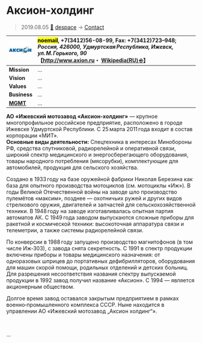 # Аксион‑холдинг
> 2019.08.05 [🚀](../../index/index.md) [despace](../index.md) → [Contact](../contact.md)

|[![](../f/contact/a/axion_logo1_thumb.webp)](../f/contact/a/axion_logo1.webp)|<mark>noemail</mark>, +7(3412)56-08-99, Fax: +7(3412)723–948;<br> *Россия, 426000, Удмуртская Республика, Ижевск, ул. М. Горького, 90*<br> 【<http://www.axion.ru>・ [Wikipedia(RU) ⎆](https://ru.wikipedia.org/wiki/Ижевский_мотозавод)】|
|:--|:--|
|**Mission**|…|
|**Vision**|…|
|**Values**|…|
|**Business**|…|
|**[MGMT](../mgmt.md)**|…|

**АО «Ижевский мотозавод «Аксион‑холдинг»** — крупное многопрофильное российское предприятие, расположено в городе Ижевске Удмуртской Республики. С 25 марта 2011 года входит в состав корпорации «МИТ».  
**Основные виды деятельности:** Спецтехника в интересах Минобороны РФ, средства спутниковой, радиорелейной и оперативной связи, широкий спектр медицинского и энергосберегающего оборудования, товары народного потребления (мясорубки), комплектующие для автомобилей, продукция для сельского хозяйства.

Создано в 1933 году на базе оружейной фабрики Николая Березина как база для опытного производства мотоциклов (см. мотоциклы «Иж»). В годы Великой Отечественной войны на заводе шло производство пулемётов «максим», позднее — охотничьих ружей и других видов стрелкового оружия, двигателей и запчастей для сельскохозяйственной техники. В 1948 году на заводе изготавливалась опытная партия автоматов АК. С 1949 года заводом выпускаются сложные приборы для ракетной и космической техники: высокоточная аппаратура связи и телеметрии, а также системы радиорелейной связи.

По конверсии в 1988 году запущено производство магнитофонов (в том числе Иж‑303), с завода снята секретность. С 1991 в спектр продукции включены приборы и товары медицинского назначения: от одноразовых шприцев до портативных дефибрилляторов, оборудования для машин скорой помощи, родильных отделений и детских больниц. Для разрешения несоответствия названия спектру выпускаемой продукции в 1992 завод получил название «Аксион». С 1994 — является акционерным обществом.

Долгое время завод оставался закрытым предприятием в рамках военно‑промышленного комплекса СССР. Ныне находится в управлении АО «Ижевский мотозавод „Аксион холдинг“».

<p style="page-break-after:always"> </p>

…
